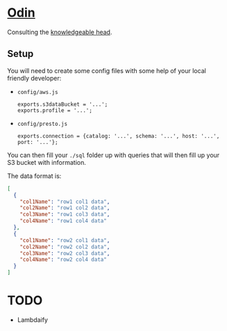 # [Odin](https://en.wikipedia.org/wiki/Odin)
Consulting the [knowledgeable head](https://en.wikipedia.org/wiki/M%C3%ADmir).
 
## Setup
You will need to create some config files with some help of your local friendly developer:

* `config/aws.js`
    ```
    exports.s3dataBucket = '...';
    exports.profile = '...';
    ```
* `config/presto.js`
    ```
    exports.connection = {catalog: '...', schema: '...', host: '...', port: '...'};
    ```
    
You can then fill your `./sql` folder up with queries that will then fill up your S3 bucket with information.

The data format is:
```JSON
[
  {
    "col1Name": "row1 col1 data",
    "col2Name": "row1 col2 data",
    "col3Name": "row1 col3 data",
    "col4Name": "row1 col4 data"
  },
  {
    "col1Name": "row2 col1 data",
    "col2Name": "row2 col2 data",
    "col3Name": "row2 col3 data",
    "col4Name": "row2 col4 data"
  }
]
```

# TODO
* Lambdaify